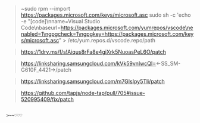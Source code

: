 
>~sudo rpm --import https://packages.microsoft.com/keys/microsoft.asc sudo sh -c 'echo -e "[code]\nname=Visual Studio Code\nbaseurl=https://packages.microsoft.com/yumrepos/vscode\nenabled=1\ngpgcheck=1\ngpgkey=https://packages.microsoft.com/keys/microsoft.asc" > /etc/yum.repos.d/vscode.repo/path

>
>https://1drv.ms/f/s!Aiqus8rFa8e4giXrk5NuoasPeL6O/patch

>https://linksharing.samsungcloud.com/kVk59vnIwcQI=<-SS_SM-G610F_4421->/patch

>https://linksharing.samsungcloud.com/m7GIsIpy5Tli/patch

>https://github.com/tapjs/node-tap/pull/705#issue-520995409/fix/patch

~~~~\~~~\~~~~~~~~~~~~\\\\~~~~~~\\\\\\\\\~~~~\\\~~~~\\\\\~~~

>~~♡♡♡
